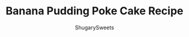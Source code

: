 ---
layout: ../../layouts/MarkdownPostLayout.astro
title: Banana Pudding Poke Cake Recipe
author: ShugarySweets
pubDate: 2021-07-08
description: "This easy Banana Pudding Poke Cake has just a handful of ingredients! Fluffy yellow cake is bursting with a creamy banana pudding. Served chilled with a cool whip topping, it&#x27;s a perfect summertime dessert!"
image_url: https://www.shugarysweets.com/wp-content/uploads/2021/08/banana-pudding-poke-cake-facebook.jpg
tags: ["Cake","American"]
calories: 236
protein: 4
carbohydrates: 35
fats: 9
fiber: 1
ingredients: ["4 cups milk","2 boxes JELLO instant banana pudding mix (each is a 4-serving box)","8 oz Cool Whip, thawed","12 Vanilla Wafer Cookies, crushed","1 box yellow cake mix (15.25oz)","1 cup mashed bananas (about 2 ripe bananas)","3/4 cup water","1/4 cup vegetable oil","3 large eggs"]
serves: 20
time: "4 hours 45 minutes"
prepTime: "15 minutes"
instructions: ["Preheat oven to 350 degrees F. Spray deep 13x9 baking dish with baking spray, or grease and flour. Set aside.","In a large mixing bowl, beat cake mix with bananas, water, and vegetable oil for 2 minutes. Add eggs and beat an additional two minutes.","Pour into prepared pan. Bake for 30-35 minutes. Remove and cool for 15 minutes.","Using the handle of a wooden spoon, or a meat thermometer, poke holes all over the cake.","In a bowl, whisk together the milk with banana pudding mix. Allow to sit two minutes until it begins to slightly thicken. Pour half over the warm cake, waiting a minute or two until it seeps into the holes (use an offset spatula to help). Then slowly pour the remaining pudding over the top, being careful not to let it run over the sides of the pan. (The cake will slowly absorb some of the pudding mix and soften down).","Refrigerate cake 4 hours or overnight. When ready to serve, spread Cool Whip over the top and add crushed cookies."]
nutrition: ["236 calories","35 grams carbohydrates","32 milligrams cholesterol","9 grams fat","1 grams fiber","4 grams protein","4 grams saturated fat","267 grams sodium","22 grams sugar","0 grams trans fat","4 grams unsaturated fat"]
---